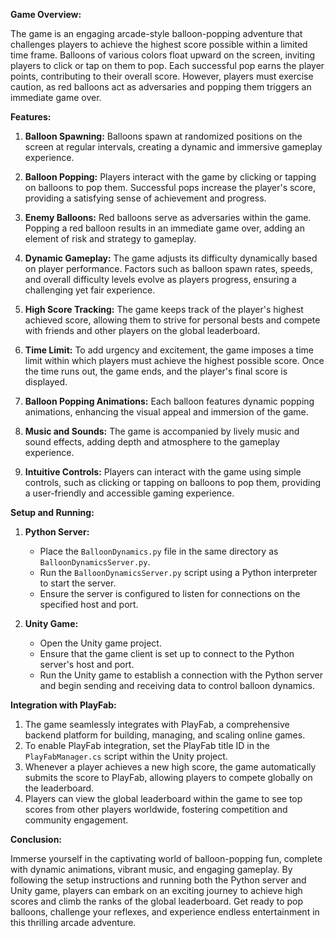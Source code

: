 **Game Overview:**

The game is an engaging arcade-style balloon-popping adventure that challenges players to achieve the highest score possible within a limited time frame. 
Balloons of various colors float upward on the screen, inviting players to click or tap on them to pop. 
Each successful pop earns the player points, contributing to their overall score. However, players must exercise caution, as red balloons act as adversaries and popping them triggers an immediate game over.

**Features:**

1. **Balloon Spawning:** Balloons spawn at randomized positions on the screen at regular intervals, creating a dynamic and immersive gameplay experience.

2. **Balloon Popping:** Players interact with the game by clicking or tapping on balloons to pop them. Successful pops increase the player's score, providing a satisfying sense of achievement and progress.

3. **Enemy Balloons:** Red balloons serve as adversaries within the game. Popping a red balloon results in an immediate game over, adding an element of risk and strategy to gameplay.

4. **Dynamic Gameplay:** The game adjusts its difficulty dynamically based on player performance. Factors such as balloon spawn rates, speeds, and overall difficulty levels evolve as players progress, ensuring a challenging yet fair experience.

5. **High Score Tracking:** The game keeps track of the player's highest achieved score, allowing them to strive for personal bests and compete with friends and other players on the global leaderboard.

6. **Time Limit:** To add urgency and excitement, the game imposes a time limit within which players must achieve the highest possible score. Once the time runs out, the game ends, and the player's final score is displayed.

7. **Balloon Popping Animations:** Each balloon features dynamic popping animations, enhancing the visual appeal and immersion of the game.

8. **Music and Sounds:** The game is accompanied by lively music and sound effects, adding depth and atmosphere to the gameplay experience.

9. **Intuitive Controls:** Players can interact with the game using simple controls, such as clicking or tapping on balloons to pop them, providing a user-friendly and accessible gaming experience.

**Setup and Running:**

1. **Python Server:**
   - Place the `BalloonDynamics.py` file in the same directory as `BalloonDynamicsServer.py`.
   - Run the `BalloonDynamicsServer.py` script using a Python interpreter to start the server.
   - Ensure the server is configured to listen for connections on the specified host and port.

2. **Unity Game:**
   - Open the Unity game project.
   - Ensure that the game client is set up to connect to the Python server's host and port.
   - Run the Unity game to establish a connection with the Python server and begin sending and receiving data to control balloon dynamics.

**Integration with PlayFab:**

1. The game seamlessly integrates with PlayFab, a comprehensive backend platform for building, managing, and scaling online games.
2. To enable PlayFab integration, set the PlayFab title ID in the `PlayFabManager.cs` script within the Unity project.
3. Whenever a player achieves a new high score, the game automatically submits the score to PlayFab, allowing players to compete globally on the leaderboard.
4. Players can view the global leaderboard within the game to see top scores from other players worldwide, fostering competition and community engagement.

**Conclusion:**

Immerse yourself in the captivating world of balloon-popping fun, complete with dynamic animations, vibrant music, and engaging gameplay. 
By following the setup instructions and running both the Python server and Unity game, players can embark on an exciting journey to achieve high scores and climb the ranks of the global leaderboard. 
Get ready to pop balloons, challenge your reflexes, and experience endless entertainment in this thrilling arcade adventure.
